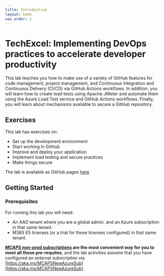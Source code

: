 ```yaml
---
title: Introduction
layout: home
nav_order: 1
---
```


# TechExcel: Implementing DevOps practices to accelerate developer productivity

This lab teaches you how to make use of a variety of GitHub features for code management, project management, and Continuous Integration and Continuous Delivery (CI/CD) via GitHub Actions workflows. In addition, you will learn how to create load tests using Apache JMeter and automate them using the Azure Load Test service and GitHub Actions workflows. Finally, you will learn about mechanisms available to secure a GitHub repository.

## Exercises

This lab has exercises on:

* Set up the development environment
* Start working in GitHub
* Improve and deploy your application
* Implement load testing and secure practices
* Make things secure

The lab is available as GitHub pages [here](https://azure-samples.github.io/...)

## Getting Started

### Prerequisites

For running this lab you will need:

* An AAD tenant where you are a global admin. and an Azure subscription in that same tenant.
* M365 E5 licenses (or a trial for these licenses configured) in that same tenant.

**[MCAPS non-prod subscriptions](https://dev.azure.com/OneCommercial/NoCode/_wiki/wikis/NoCode.wiki/12/Hybrid-Subscription) are the most convenient way for you to meet all these pre-requites**, and the lab activities assume that you have configured an external subscription via [https://aka.ms/MCAPSNewAzureSub](https://aka.ms/MCAPSNewAzureSub).
